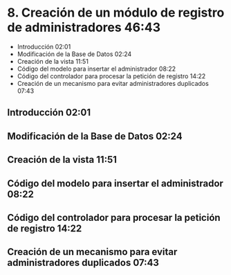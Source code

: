# 8. Creación de un módulo de registro de administradores 46:43

* Introducción 02:01
* Modificación de la Base de Datos 02:24
* Creación de la vista 11:51
* Código del modelo para insertar el administrador 08:22
* Código del controlador para procesar la petición de registro 14:22
* Creación de un mecanismo para evitar administradores duplicados 07:43

## Introducción 02:01
## Modificación de la Base de Datos 02:24
## Creación de la vista 11:51
## Código del modelo para insertar el administrador 08:22
## Código del controlador para procesar la petición de registro 14:22
## Creación de un mecanismo para evitar administradores duplicados 07:43
